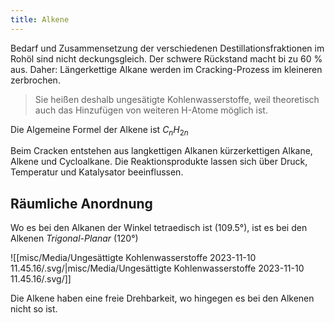```yaml
---
title: Alkene
---
```

Bedarf und Zusammensetzung der verschiedenen Destillationsfraktionen im Rohöl sind nicht deckungsgleich. Der schwere Rückstand macht bi zu $60$ % aus. Daher: Längerkettige Alkane werden im Cracking-Prozess im kleineren zerbrochen. 

> Sie heißen deshalb ungesätigte Kohlenwasserstoffe, weil theoretisch auch das Hinzufügen von weiteren H-Atome möglich ist. 


Die Algemeine Formel der Alkene ist $C_{n}H_{2n}$

Beim Cracken entstehen aus langkettigen Alkanen kürzerkettigen Alkane, Alkene und Cycloalkane. Die Reaktionsprodukte lassen sich über Druck, Temperatur und Katalysator beeinflussen. 

 
## Räumliche Anordnung  

Wo es bei den Alkanen der Winkel tetraedisch ist (109.5°), ist es bei den Alkenen *Trigonal-Planar* (120°)

![[misc/Media/Ungesättigte Kohlenwasserstoffe 2023-11-10 11.45.16/\.svg/|misc/Media/Ungesättigte Kohlenwasserstoffe 2023-11-10 11.45.16/\.svg/]]

Die Alkene haben eine freie Drehbarkeit, wo hingegen es bei den Alkenen nicht so ist. 

